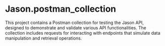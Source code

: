 # Jason.postman_collection
This project contains a Postman collection for testing the Jason API, designed to demonstrate and validate various API functionalities. The collection includes requests for interacting with endpoints that simulate data manipulation and retrieval operations.
